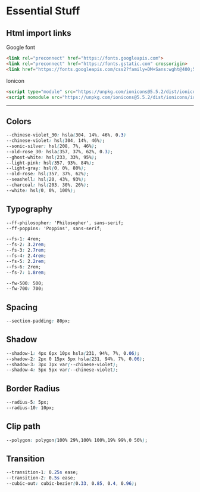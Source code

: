 # Essential Stuff

## Html import links

Google font

``` html
<link rel="preconnect" href="https://fonts.googleapis.com">
<link rel="preconnect" href="https://fonts.gstatic.com" crossorigin>
<link href="https://fonts.googleapis.com/css2?family=DM+Sans:wght@400;500;700&display=swap" rel="stylesheet">
```

Ionicon

``` html
<script type="module" src="https://unpkg.com/ionicons@5.5.2/dist/ionicons/ionicons.esm.js"></script>
<script nomodule src="https://unpkg.com/ionicons@5.5.2/dist/ionicons/ionicons.js"></script>
```

---

## Colors

``` css
--chinese-violet_30: hsla(304, 14%, 46%, 0.3)
--chinese-violet: hsl(304, 14%, 46%);
--sonic-silver: hsl(208, 7%, 46%);
--old-rose_30: hsla(357, 37%, 62%, 0.3);
--ghost-white: hsl(233, 33%, 95%);
--light-pink: hsl(357, 93%, 84%);
--light-gray: hsl(0, 0%, 80%);
--old-rose: hsl(357, 37%, 62%);
--seashell: hsl(20, 43%, 93%);
--charcoal: hsl(203, 30%, 26%);
--white: hsl(0, 0%, 100%);
```

## Typography

``` css
--ff-philosopher: 'Philosopher', sans-serif;
--ff-poppins: 'Poppins', sans-serif;

--fs-1: 4rem;
--fs-2: 3.2rem;
--fs-3: 2.7rem;
--fs-4: 2.4rem;
--fs-5: 2.2rem;
--fs-6: 2rem;
--fs-7: 1.8rem;

--fw-500: 500;
--fw-700: 700;
```

## Spacing

``` css
--section-padding: 80px;
```

## Shadow

``` css
--shadow-1: 4px 6px 10px hsla(231, 94%, 7%, 0.06);
--shadow-2: 2px 0 15px 5px hsla(231, 94%, 7%, 0.06);
--shadow-3: 3px 3px var(--chinese-violet);
--shadow-4: 5px 5px var(--chinese-violet);
```

## Border Radius

``` css
--radius-5: 5px;
--radius-10: 10px;
```

## Clip path

``` css
--polygon: polygon(100% 29%,100% 100%,19% 99%,0 56%);
```

## Transition

``` css
--transition-1: 0.25s ease;
--transition-2: 0.5s ease;
--cubic-out: cubic-bezier(0.33, 0.85, 0.4, 0.96);
```
